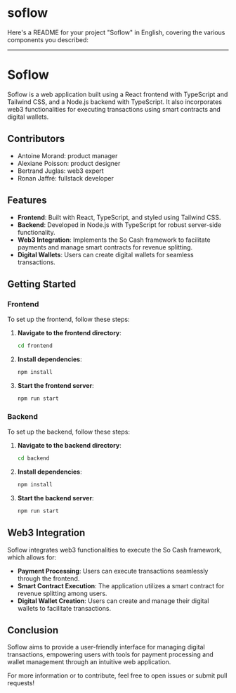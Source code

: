 # soflow

Here's a README for your project "Soflow" in English, covering the various components you described:

---

# Soflow

Soflow is a web application built using a React frontend with TypeScript and Tailwind CSS, and a Node.js backend with TypeScript. It also incorporates web3 functionalities for executing transactions using smart contracts and digital wallets. 

## Contributors
- Antoine Morand: product manager
- Alexiane Poisson: product designer
- Bertrand Juglas: web3 expert
- Ronan Jaffré: fullstack developer

## Features

- **Frontend**: Built with React, TypeScript, and styled using Tailwind CSS.
- **Backend**: Developed in Node.js with TypeScript for robust server-side functionality.
- **Web3 Integration**: Implements the So Cash framework to facilitate payments and manage smart contracts for revenue splitting.
- **Digital Wallets**: Users can create digital wallets for seamless transactions.

## Getting Started

### Frontend

To set up the frontend, follow these steps:

1. **Navigate to the frontend directory**:
   ```bash
   cd frontend
   ```

2. **Install dependencies**:
   ```bash
   npm install
   ```

3. **Start the frontend server**:
   ```bash
   npm run start
   ```

### Backend

To set up the backend, follow these steps:

1. **Navigate to the backend directory**:
   ```bash
   cd backend
   ```

2. **Install dependencies**:
   ```bash
   npm install
   ```

3. **Start the backend server**:
   ```bash
   npm run start
   ```

## Web3 Integration

Soflow integrates web3 functionalities to execute the So Cash framework, which allows for:

- **Payment Processing**: Users can execute transactions seamlessly through the frontend.
- **Smart Contract Execution**: The application utilizes a smart contract for revenue splitting among users.
- **Digital Wallet Creation**: Users can create and manage their digital wallets to facilitate transactions.

## Conclusion

Soflow aims to provide a user-friendly interface for managing digital transactions, empowering users with tools for payment processing and wallet management through an intuitive web application. 

For more information or to contribute, feel free to open issues or submit pull requests!
